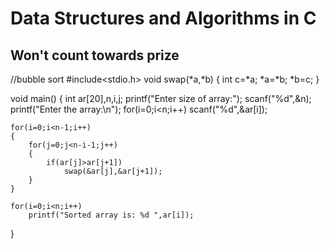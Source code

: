# Data Structures and Algorithms in C

## Won't count towards prize

//bubble sort
#include<stdio.h>
void swap(*a,*b)
{
	int c=*a;
	*a=*b;
	*b=c;
}

void main()
{
	int ar[20],n,i,j;
	printf("Enter size of array:");
	scanf("%d",&n);
	printf("Enter the array:\n");
	for(i=0;i<n;i++)
		scanf("%d",&ar[i]);

	for(i=0;i<n-1;i++)
	{
		for(j=0;j<n-i-1;j++)
	    {
	    	if(ar[j]>ar[j+1])
	    		swap(&ar[j],&ar[j+1]);
	    }
	}

	for(i=0;i<n;i++)
		printf("Sorted array is: %d ",ar[i]);
}
